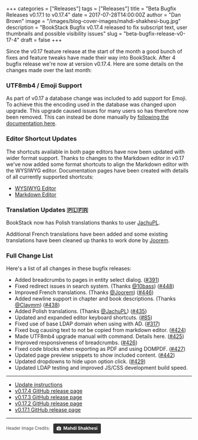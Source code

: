 +++
categories = ["Releases"]
tags = ["Releases"]
title = "Beta Bugfix Releases v0.17.1 to v0.17.4"
date = 2017-07-28T14:00:00Z
author = "Dan Brown"
image = "/images/blog-cover-images/mahdi-shakhesi-bug.jpg"
description = "BookStack Bugfix v0.17.4 released to fix subscript text, user thumbnails and possible visibility issues"
slug = "beta-bugfix-release-v0-17-4"
draft = false
+++

Since the v0.17 feature release at the start of the month a good bunch of fixes
and feature tweaks have made their way into BookStack.
After 4 bugfix release we're now at version v0.17.4.
Here are some details on the changes made over the last month:

### UTF8mb4 / Emoji Support

As part of v0.17 a database change was included to add support for Emoji.
To achieve this the encoding used in the database was changed upon upgrade.
This upgrade caused issues for many users so has therefore now been removed. This can instead
be done manually by [following the documentation here](/docs/admin/ut8mb4-support/).

### Editor Shortcut Updates

The shortcuts available in both page editors have now been updated with wider format support.
Thanks to changes to the Markdown editor in v0.17 we've now
added some format shortcuts to align the Markdown editor with the WYSIWYG editor.
Documentation pages have been created with details of all currently supported shortcuts:

* [WYSIWYG Editor](/docs/user/wysiwyg-editor/)
* [Markdown Editor](/docs/user/markdown-editor/)

### Translation Updates 🇵🇱🇫🇷

BookStack now has Polish translations thanks to user [JachuPL](https://github.com/BookStackApp/BookStack/pull/435).

Additional French translations have been added and some existing translations have
been cleaned up thanks to work done by [Joorem](https://github.com/BookStackApp/BookStack/pull/446).

### Full Change List

Here's a list of all changes in these bugfix releases:

* Added breadcrumbs to pages in entity select dialog. ([#391](https://github.com/BookStackApp/BookStack/issues/391))
* Fixed redirect issues in search system. (Thanks [@10bass](https://github.com/BookStackApp/BookStack/pull/448)) ([#448](https://github.com/BookStackApp/BookStack/issues/448))
* Improved French translations. (Thanks [@Joorem](https://github.com/BookStackApp/BookStack/pull/446)) ([#446](https://github.com/BookStackApp/BookStack/issues/446))
* Added newline support in chapter and book descriptions. (Thanks [@Claymm](https://github.com/BookStackApp/BookStack/pull/438)) ([#438](https://github.com/BookStackApp/BookStack/issues/438))
* Added Polish translations. (Thanks [@JachuPL](https://github.com/BookStackApp/BookStack/pull/435)) ([#435](https://github.com/BookStackApp/BookStack/issues/435))
* Updated and expanded editor keyboard shortcuts. ([#85](https://github.com/BookStackApp/BookStack/issues/85))
* Fixed use of base LDAP domain when using with AD. ([#317](https://github.com/BookStackApp/BookStack/issues/317))
* Fixed bug causing text to not be copied from markdown editor. ([#424](https://github.com/BookStackApp/BookStack/issues/424))
* Made UTF8mb4 upgrade manual with command. Details here. ([#425](https://github.com/BookStackApp/BookStack/issues/425))
* Improved responsiveness of breadcrumbs. ([#426](https://github.com/BookStackApp/BookStack/issues/426))
* Fixed code blocks when exporting as PDF and using DOMPDF. ([#427](https://github.com/BookStackApp/BookStack/issues/427))
* Updated page preview snippets to show included content. ([#442](https://github.com/BookStackApp/BookStack/issues/442))
* Updated dropdowns to hide upon option click. ([#429](https://github.com/BookStackApp/BookStack/issues/429))
* Updated LDAP testing and improved JS/CSS development build speed.

---

- [Update instructions](https://www.bookstackapp.com/docs/admin/updates)
- [v0.17.4 GitHub release page](https://github.com/BookStackApp/BookStack/releases/tag/v0.17.4)
- [v0.17.3 GitHub release page](https://github.com/BookStackApp/BookStack/releases/tag/v0.17.3)
- [v0.17.2 GitHub release page](https://github.com/BookStackApp/BookStack/releases/tag/v0.17.2)
- [v0.17.1 GitHub release page](https://github.com/BookStackApp/BookStack/releases/tag/v0.17.1)

----

<span style="font-size: 0.8em;opacity:0.8;">Header Image Credits: &nbsp; <a style="background-color:black;color:white;text-decoration:none;padding:4px 6px;font-family:-apple-system, BlinkMacSystemFont, &quot;San Francisco&quot;, &quot;Helvetica Neue&quot;, Helvetica, Ubuntu, Roboto, Noto, &quot;Segoe UI&quot;, Arial, sans-serif;font-size:12px;font-weight:bold;line-height:1.2;display:inline-block;border-radius:3px;" href="https://unsplash.com/@mahdishakhesi?utm_medium=referral&amp;utm_campaign=photographer-credit&amp;utm_content=creditBadge" target="_blank" rel="noopener noreferrer" title="Download free do whatever you want high-resolution photos from Mahdi Shakhesi"><span style="display:inline-block;padding:2px 3px;"><svg xmlns="http://www.w3.org/2000/svg" style="height:12px;width:auto;position:relative;vertical-align:middle;top:-1px;fill:white;" viewBox="0 0 32 32"><title></title><path d="M20.8 18.1c0 2.7-2.2 4.8-4.8 4.8s-4.8-2.1-4.8-4.8c0-2.7 2.2-4.8 4.8-4.8 2.7.1 4.8 2.2 4.8 4.8zm11.2-7.4v14.9c0 2.3-1.9 4.3-4.3 4.3h-23.4c-2.4 0-4.3-1.9-4.3-4.3v-15c0-2.3 1.9-4.3 4.3-4.3h3.7l.8-2.3c.4-1.1 1.7-2 2.9-2h8.6c1.2 0 2.5.9 2.9 2l.8 2.4h3.7c2.4 0 4.3 1.9 4.3 4.3zm-8.6 7.5c0-4.1-3.3-7.5-7.5-7.5-4.1 0-7.5 3.4-7.5 7.5s3.3 7.5 7.5 7.5c4.2-.1 7.5-3.4 7.5-7.5z"></path></svg></span><span style="display:inline-block;padding:2px 3px;">Mahdi Shakhesi</span></a></span>
